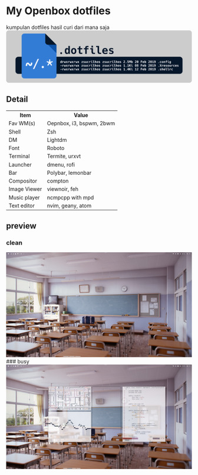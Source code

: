# My Openbox dotfiles
kumpulan dotfiles hasil curi dari mana saja
<img src="header.png">

## Detail

<table>
   <tr>
     <th>Item</th>
     <th>Value</th>
  </tr>
  <tr>
    <td>Fav WM(s)</td>
    <td>Oepnbox, i3, bspwm, 2bwm</td>
   </tr>
   <tr>
    <td>Shell</td>
    <td>Zsh</td>
   </tr>
   <tr>
    <td>DM</td>
    <td>Lightdm</td>
   </tr>
   <tr>
    <td>Font</td>
    <td>Roboto</td>
   </tr>
   <tr>
    <td>Terminal</td>
    <td>Termite, urxvt</td>
   </tr>
   <tr>
    <td>Launcher</td>
    <td>dmenu, rofi</td>
   </tr>
   <tr>
    <td>Bar</td>
    <td>Polybar, lemonbar</td>
   </tr>
   <tr>
    <td>Compositor</td>
    <td>compton</td>
   </tr>
   <tr>
    <td>Image Viewer</td>
    <td>viewnoir, feh</td>
   </tr>
   <tr>
    <td>Music player</td>
    <td>ncmpcpp with mpd</td>
   </tr>
   <tr>
    <td>Text editor</td>
    <td>nvim, geany, atom</td>
   </tr>
</table>
   
## preview
### clean
<img src="screenshot_20190318-031614_1920x1080.png">
### busy
<img src="screenshot_20190313-191525_1920x1080.png">
